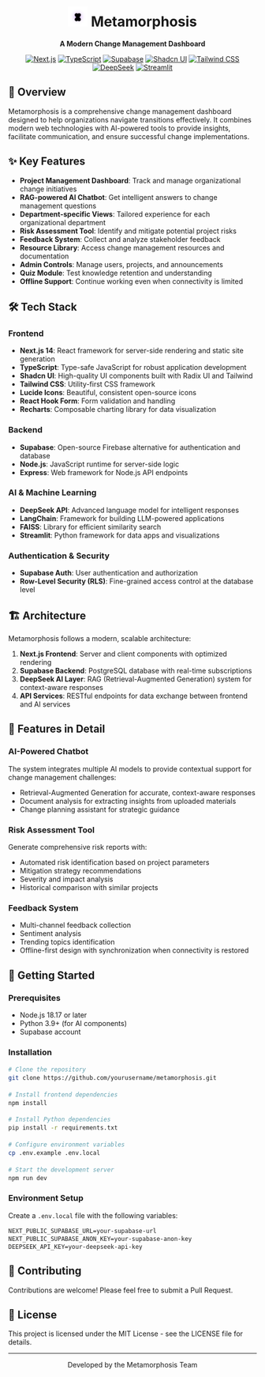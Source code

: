 <div align="center">
  
# <img src="public/images/metamorphosis-logo.svg" alt="Metamorphosis Logo" width="40" height="40" /> Metamorphosis

**A Modern Change Management Dashboard**

[![Next.js](https://img.shields.io/badge/Next.js-14-black?style=for-the-badge&logo=next.js)](https://nextjs.org/)
[![TypeScript](https://img.shields.io/badge/TypeScript-blue?style=for-the-badge&logo=typescript)](https://www.typescriptlang.org/)
[![Supabase](https://img.shields.io/badge/Supabase-3ECF8E?style=for-the-badge&logo=supabase&logoColor=white)](https://supabase.com/)
[![Shadcn UI](https://img.shields.io/badge/Shadcn%20UI-000000?style=for-the-badge&logo=shadcnui)](https://ui.shadcn.com/)
[![Tailwind CSS](https://img.shields.io/badge/Tailwind%20CSS-38B2AC?style=for-the-badge&logo=tailwind-css&logoColor=white)](https://tailwindcss.com/)
[![DeepSeek](https://img.shields.io/badge/DeepSeek%20AI-712CF9?style=for-the-badge)](https://deepseek.ai/)
[![Streamlit](https://img.shields.io/badge/Streamlit-FF4B4B?style=for-the-badge&logo=streamlit&logoColor=white)](https://streamlit.io/)

</div>

## 📖 Overview

Metamorphosis is a comprehensive change management dashboard designed to help organizations navigate transitions effectively. It combines modern web technologies with AI-powered tools to provide insights, facilitate communication, and ensure successful change implementations.

## ✨ Key Features

- **Project Management Dashboard**: Track and manage organizational change initiatives
- **RAG-powered AI Chatbot**: Get intelligent answers to change management questions
- **Department-specific Views**: Tailored experience for each organizational department
- **Risk Assessment Tool**: Identify and mitigate potential project risks
- **Feedback System**: Collect and analyze stakeholder feedback
- **Resource Library**: Access change management resources and documentation
- **Admin Controls**: Manage users, projects, and announcements
- **Quiz Module**: Test knowledge retention and understanding
- **Offline Support**: Continue working even when connectivity is limited

## 🛠️ Tech Stack

### Frontend
- **Next.js 14**: React framework for server-side rendering and static site generation
- **TypeScript**: Type-safe JavaScript for robust application development
- **Shadcn UI**: High-quality UI components built with Radix UI and Tailwind
- **Tailwind CSS**: Utility-first CSS framework
- **Lucide Icons**: Beautiful, consistent open-source icons
- **React Hook Form**: Form validation and handling
- **Recharts**: Composable charting library for data visualization

### Backend
- **Supabase**: Open-source Firebase alternative for authentication and database
- **Node.js**: JavaScript runtime for server-side logic
- **Express**: Web framework for Node.js API endpoints

### AI & Machine Learning
- **DeepSeek API**: Advanced language model for intelligent responses
- **LangChain**: Framework for building LLM-powered applications
- **FAISS**: Library for efficient similarity search
- **Streamlit**: Python framework for data apps and visualizations

### Authentication & Security
- **Supabase Auth**: User authentication and authorization
- **Row-Level Security (RLS)**: Fine-grained access control at the database level

## 🏗️ Architecture

Metamorphosis follows a modern, scalable architecture:

1. **Next.js Frontend**: Server and client components with optimized rendering
2. **Supabase Backend**: PostgreSQL database with real-time subscriptions
3. **DeepSeek AI Layer**: RAG (Retrieval-Augmented Generation) system for context-aware responses
4. **API Services**: RESTful endpoints for data exchange between frontend and AI services

## 📱 Features in Detail

### AI-Powered Chatbot
The system integrates multiple AI models to provide contextual support for change management challenges:
- Retrieval-Augmented Generation for accurate, context-aware responses
- Document analysis for extracting insights from uploaded materials
- Change planning assistant for strategic guidance

### Risk Assessment Tool
Generate comprehensive risk reports with:
- Automated risk identification based on project parameters
- Mitigation strategy recommendations
- Severity and impact analysis
- Historical comparison with similar projects

### Feedback System
- Multi-channel feedback collection
- Sentiment analysis
- Trending topics identification
- Offline-first design with synchronization when connectivity is restored

## 🚀 Getting Started

### Prerequisites
- Node.js 18.17 or later
- Python 3.9+ (for AI components)
- Supabase account

### Installation

```bash
# Clone the repository
git clone https://github.com/yourusername/metamorphosis.git

# Install frontend dependencies
npm install

# Install Python dependencies
pip install -r requirements.txt

# Configure environment variables
cp .env.example .env.local

# Start the development server
npm run dev
```

### Environment Setup
Create a `.env.local` file with the following variables:

```
NEXT_PUBLIC_SUPABASE_URL=your-supabase-url
NEXT_PUBLIC_SUPABASE_ANON_KEY=your-supabase-anon-key
DEEPSEEK_API_KEY=your-deepseek-api-key
```

## 📝 Contributing

Contributions are welcome! Please feel free to submit a Pull Request.

## 📄 License

This project is licensed under the MIT License - see the LICENSE file for details.

---

<div align="center">
  <p>Developed by the Metamorphosis Team</p>
</div> 